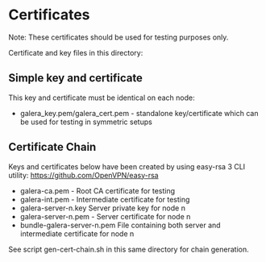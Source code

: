 Certificates
============

Note: These certificates should be used for testing purposes only.

Certificate and key files in this directory:

Simple key and certificate
--------------------------

This key and certificate must be identical on each node:
- galera_key.pem/galera_cert.pem - standalone key/certificate which
  can be used for testing in symmetric setups


Certificate Chain
-----------------

Keys and certificates below have been created by using easy-rsa 3 CLI
utility: https://github.com/OpenVPN/easy-rsa

- galera-ca.pem - Root CA certificate for testing
- galera-int.pem - Intermediate certificate for testing
- galera-server-n.key Server private key for node n
- galera-server-n.pem - Server certificate for node n
- bundle-galera-server-n.pem File containing both server and intermediate
                             certificate for node n

See script gen-cert-chain.sh in this same directory for chain generation.
